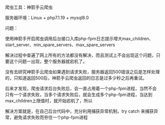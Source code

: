 爬虫工具：神箭手云爬虫

服务器环境：Linux + php7.1.19 + mysql8.0

问题：

使用神箭手开启爬虫调用后台接口入库php-fpm日志提示增大max_children、start_server、min_spare_servers、max_spare_servers

解决过程中查遍了网上所有的方法都没有解决，而且测试上不会出现这个问题，只要这个问题一出现，整个服务器就宕机了。

没有去研究神箭手云爬虫如果遇到请求失败，服务器返回500错误之后是怎样处理的，只知道返回500后，神箭手云爬虫返回的日志是过多少秒之后再重试。

后来才发现，爬虫请求后台失败后，会一直占用着一个php-fpm进程，当然不会只有一个请求失败，当多个请求失败后，就会生成多个php-fpm进程，当达到max_children上限值时，就开始宕机了，所以

解决方案就是，在自己后台代码中，充分利用捕获异常机制，try catch 来捕获异常，避免请求失败而夯住一个php-fpm进程